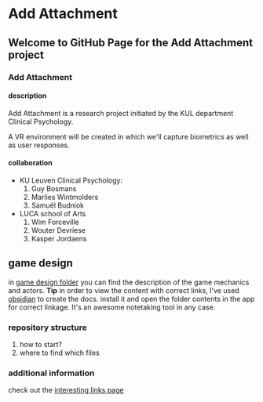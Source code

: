 # Add Attachment

## Welcome to GitHub Page for the Add Attachment project

### Add Attachment

#### description

Add Attachment is a research project initiated by the KUL department Clinical Psychology.

A VR environment will be created in which we'll capture biometrics as well as user responses.


#### collaboration

- KU Leuven Clinical Psychology:
    1. Guy Bosmans
    2. Marlies Wintmolders
    3. Samuël Budniok
- LUCA school of Arts
    1. Wim Forceville
    2. Wouter Devriese
    3. Kasper Jordaens
    
## game design

in [game design folder](./architecture/readme.md) you can find the description of the game mechanics and actors.
**Tip** in order to view the content with correct links, I've used [obsidian](https://obsidian.md/) to create the docs. install it and open the folder contents in the app for correct linkage. It's an awesome notetaking tool in any case.

### repository structure

1. how to start?
2. where to find which files

### additional information

check out the [interesting links page](links.md)

